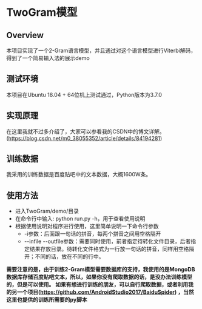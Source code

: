 # TwoGram模型
## Overview
本项目实现了一个2-Gram语言模型，并且通过对这个语言模型进行Viterbi解码，得到了一个简易输入法的展示demo
## 测试环境
本项目在Ubuntu 18.04 + 64位机上测试通过，Python版本为3.7.0
## 实现原理
在这里我就不过多介绍了，大家可以参看我的CSDN中的博文详解。(https://blog.csdn.net/m0_38055352/article/details/84194281)
## 训练数据
我采用的训练数据是百度贴吧中的文本数据，大概1600W条。
## 使用方法
- 进入TwoGram/demo/目录
- 在命令行中输入: python run.py -h，用于查看使用说明
- 根据使用说明对程序进行使用，这里简单说明一下命令行参数
  - -i参数：后面跟一句话的拼音，每两个拼音之间用空格隔开
  - --infile --outfile参数：需要同时使用，前者指定待转化文件目录，后者指定结果存放目录。待转化文件格式为一行放一句话的拼音，同样用空格隔开；不同的话，放在不同的行中。

**需要注意的是，由于训练2-Gram模型需要数据库的支持，我使用的是MongoDB数据库存储百度贴吧文本，所以，如果你没有爬取数据的话，是没办法训练模型的，但是可以使用。
如果有想进行训练的朋友，可以自行爬取数据，或者利用我的另一个项目(https://github.com/AndroidStudio2017/BaiduSpider)
，当然这里也提供的训练所需要的py脚本**
